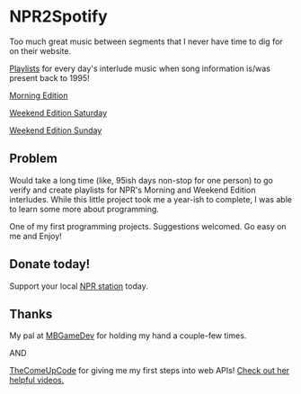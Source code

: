 # NPR2Spotify
Too much great music between segments that I never have time to dig for on their website.

[Playlists](https://open.spotify.com/user/1tnm7cyegqffdjtsz6mt1ozcl?si=oQepJ6nKTVmZ6rYdRaEDTQ/) for every day's interlude music when song information is/was present back to 1995!

[Morning Edition](https://www.npr.org/programs/morning-edition/)

[Weekend Edition Saturday](https://www.npr.org/programs/weekend-edition-saturday/)

[Weekend Edition Sunday](https://www.npr.org/programs/weekend-edition-saturday/)

## Problem
Would take a long time (like, 95ish days non-stop for one person) to go verify and create playlists for NPR's Morning and Weekend Edition interludes. While this little project took me a year-ish to complete, I was able to learn some more about programming.

One of my first programming projects. Suggestions welcomed. Go easy on me and Enjoy!
## Donate today!
Support your local [NPR station](https://www.npr.org/donations/support) today.
## Thanks
My pal at [MBGameDev](https://github.com/mbgamedev/) for holding my hand a couple-few times.

AND

[TheComeUpCode](https://github.com/TheComeUpCode/) for giving me my first steps into web APIs! [Check out her helpful videos.](https://www.youtube.com/channel/UC-bFgwL_kFKLZA60AiB-CCQ/)


